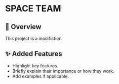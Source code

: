 # SPACE TEAM 


## 🚀 Overview  
This project is a modifiction   


## ✨ Added Features  
- Highlight key features.  
- Briefly explain their importance or how they work.  
- Add examples if applicable.  

